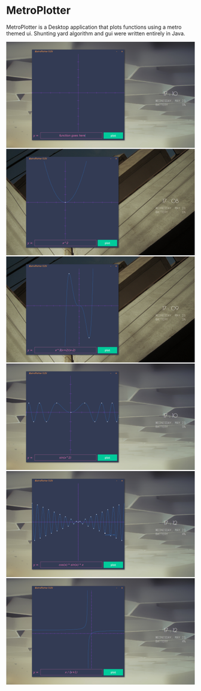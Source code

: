 # MetroPlotter
MetroPlotter is a Desktop application that plots functions using a metro themed ui. Shunting yard algorithm and gui were written entirely in Java.
<br>

![alt text](https://github.com/alexshi0000/MetroPlotter/blob/master/2018-05-23-171104_1600x900_scrot.png)
![alt text](https://github.com/alexshi0000/MetroPlotter/blob/master/2018-05-23-170829_1600x900_scrot.png)
![alt text](https://github.com/alexshi0000/MetroPlotter/blob/master/2018-05-23-170948_1600x900_scrot.png)
![alt text](https://github.com/alexshi0000/MetroPlotter/blob/master/2018-05-23-171031_1600x900_scrot.png)
![alt text](https://github.com/alexshi0000/MetroPlotter/blob/master/2018-05-23-171209_1600x900_scrot.png)
![alt text](https://github.com/alexshi0000/MetroPlotter/blob/master/2018-05-23-171221_1600x900_scrot.png)
